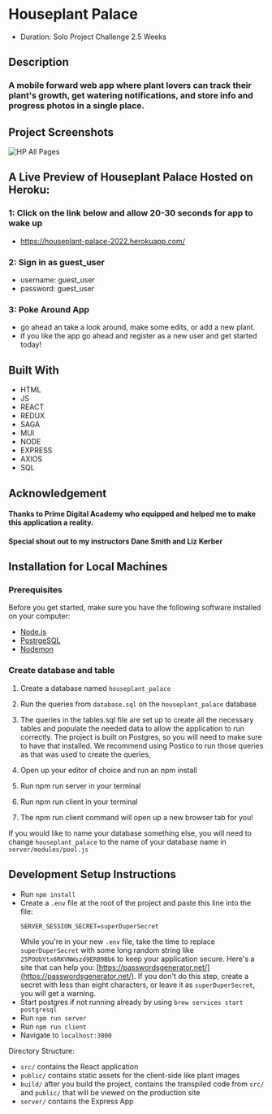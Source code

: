 # Houseplant Palace
- Duration: Solo Project Challenge 2.5 Weeks

## Description
### A mobile forward web app where plant lovers can track their plant's growth, get watering notifications, and store info and progress photos in a single place.

## Project Screenshots
![HP All Pages](https://user-images.githubusercontent.com/85810386/147121509-92853b4a-8e62-41d6-9b8c-9ed5ca42f602.jpg)

## A Live Preview of Houseplant Palace Hosted on Heroku:
### 1: Click on the link below and allow 20-30 seconds for app to wake up
- https://houseplant-palace-2022.herokuapp.com/

### 2: Sign in as guest_user
- username: guest_user
- password: guest_user

### 3: Poke Around App
- go ahead an take a look around, make some edits, or add a new plant.
- if you like the app go ahead and register as a new user and get started today!

## Built With

- HTML
- JS
- REACT
- REDUX
- SAGA
- MUI
- NODE
- EXPRESS
- AXIOS
- SQL

## Acknowledgement

#### Thanks to Prime Digital Academy who equipped and helped me to make this application a reality.
#### Special shout out to my instructors Dane Smith and Liz Kerber

## Installation for Local Machines

### Prerequisites
Before you get started, make sure you have the following software installed on your computer:
- [Node.js](https://nodejs.org/en/)
- [PostrgeSQL](https://www.postgresql.org/)
- [Nodemon](https://nodemon.io/)

### Create database and table
1. Create a database named `houseplant_palace`

2. Run the queries from `database.sql` on the `houseplant_palace` database

3. The queries in the tables.sql file are set up to create all the necessary tables and populate the needed data to allow the application to run correctly. The project is built on Postgres, so you will need to make sure to have that installed. We recommend using Postico to run those queries as that was used to create the queries,

4. Open up your editor of choice and run an npm install

5. Run npm run server in your terminal
   
6. Run npm run client in your terminal

7. The npm run client command will open up a new browser tab for you!

If you would like to name your database something else, you will need to change `houseplant_palace` to the name of your database name in `server/modules/pool.js`

## Development Setup Instructions

- Run `npm install`
- Create a `.env` file at the root of the project and paste this line into the file:
  ```
  SERVER_SESSION_SECRET=superDuperSecret
  ```
  While you're in your new `.env` file, take the time to replace `superDuperSecret` with some long random string like `25POUbVtx6RKVNWszd9ERB9Bb6` to keep your application secure. Here's a site that can help you: [https://passwordsgenerator.net/](https://passwordsgenerator.net/). If you don't do this step, create a secret with less than eight characters, or leave it as `superDuperSecret`, you will get a warning.
- Start postgres if not running already by using `brew services start postgresql`
- Run `npm run server`
- Run `npm run client`
- Navigate to `localhost:3000`


Directory Structure:

- `src/` contains the React application
- `public/` contains static assets for the client-side like plant images
- `build/` after you build the project, contains the transpiled code from `src/` and `public/` that will be viewed on the production site
- `server/` contains the Express App

